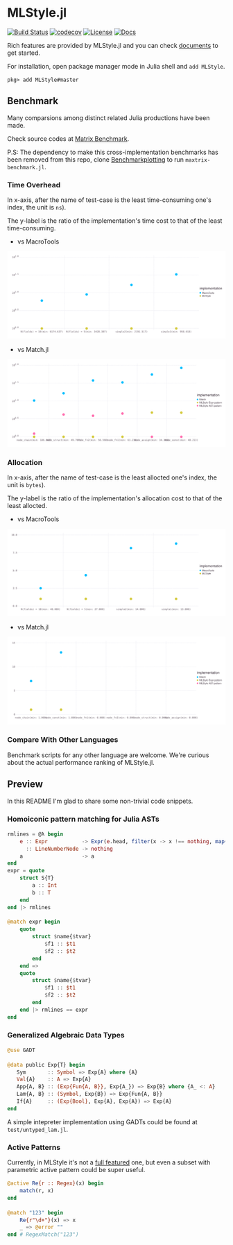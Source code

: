 

MLStyle.jl
=========================

[![Build Status](https://travis-ci.org/thautwarm/MLStyle.jl.svg?branch=master)](https://travis-ci.org/thautwarm/MLStyle.jl)
[![codecov](https://codecov.io/gh/thautwarm/MLStyle.jl/branch/master/graph/badge.svg)](https://codecov.io/gh/thautwarm/MLStyle.jl)
[![License](https://img.shields.io/badge/license-MIT-blue.svg)](https://github.com/thautwarm/MLStyle.jl/blob/master/LICENSE)
[![Docs](https://img.shields.io/badge/docs-latest-orange.svg)](https://thautwarm.github.io/MLStyle.jl/latest/)

Rich features are provided by MLStyle.jl and you can check [documents](https://thautwarm.github.io/MLStyle.jl/latest/) to get started.

For installation, open package manager mode in Julia shell and `add MLStyle`.

```
pkg> add MLStyle#master
```

## Benchmark

Many comparsions among distinct related Julia productions have been made.

Check source codes at [Matrix Benchmark](https://github.com/thautwarm/MLStyle.jl/blob/master/matrix_benchmark.jl).

P.S: The dependency to make this cross-implementation benchmarks has been removed from this repo, clone [Benchmarkplotting](https://github.com/thautwarm/Benchmarkplotting.jl) to run `maxtrix-benchmark.jl`.

### Time Overhead


In x-axis, after the name of test-case is the least time-consuming one's index, the unit is `ns`).

The y-label is the ratio of the implementation's time cost to that of the least time-consuming.

- vs MacroTools

[![vs MacroTools.jl on time](./vs-macrotools-on-time.svg)](./vs-macrotools-on-time.svg)

- vs Match.jl

[![vs Match.jl on time](./vs-match-on-time.svg)](./vs-match-on-time.svg)


### Allocation


In x-axis, after the name of test-case is the least allocted one's index, the unit is `bytes`).

The y-label is the ratio of  the implementation's allocation cost to that of the least allocted.

- vs MacroTools

[![vs MacroTools.jl on time](./vs-macrotools-on-allocs.svg)](./vs-macrotools-on-allocs.svg)

- vs Match.jl

[![vs Match.jl on time](./vs-match-on-allocs.svg)](./vs-match-on-allocs.svg)


### Compare With Other Languages


Benchmark scripts for any other language are welcome. We're curious about the actual performance ranking of MLStyle.jl.

## Preview

In this README I'm glad to share some non-trivial code snippets.

### Homoiconic pattern matching for Julia ASTs

```julia
rmlines = @λ begin
    e :: Expr           -> Expr(e.head, filter(x -> x !== nothing, map(rmlines, e.args))...)
      :: LineNumberNode -> nothing
    a                   -> a
end
expr = quote
    struct S{T}
        a :: Int
        b :: T
    end
end |> rmlines

@match expr begin
    quote
        struct $name{$tvar}
            $f1 :: $t1
            $f2 :: $t2
        end
    end =>
    quote
        struct $name{$tvar}
            $f1 :: $t1
            $f2 :: $t2
        end
    end |> rmlines == expr
end
```

### Generalized Algebraic Data Types

 ```julia
@use GADT

@data public Exp{T} begin
    Sym       :: Symbol => Exp{A} where {A}
    Val{A}    :: A => Exp{A}
    App{A, B} :: (Exp{Fun{A, B}}, Exp{A_}) => Exp{B} where {A_ <: A}
    Lam{A, B} :: (Symbol, Exp{B}) => Exp{Fun{A, B}}
    If{A}     :: (Exp{Bool}, Exp{A}, Exp{A}) => Exp{A}
end

```

A simple intepreter implementation using GADTs could be found at `test/untyped_lam.jl`.


### Active Patterns

Currently, in MLStyle it's not a [full featured](https://docs.microsoft.com/en-us/dotnet/fsharp/language-reference/active-patterns) one, but even a subset with parametric active pattern could be super useful.

```julia
@active Re{r :: Regex}(x) begin
    match(r, x)
end

@match "123" begin
    Re{r"\d+"}(x) => x
    _ => @error ""
end # RegexMatch("123")
```
